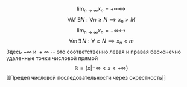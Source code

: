 $$
\lim_{ n \to \infty } x_{n} = +\infty \leftrightarrow  
$$
$$
\forall M \text{ }\exists N: \forall n \geq N \implies x_{n} > M
$$
$$
\lim_{ n \to \infty } x_{n} = -\infty \leftrightarrow  
$$
$$
\forall m \,\exists \,N : \forall \geq N \implies x_{n} < m  
$$
Здесь $-\infty \text{ и } +\infty$ -- это соответственно левая и правая бесконечно удаленные точки числовой прямой 
$$
\mathbb{R} = \{ x | -\infty < x < +\infty \}
$$
[[Предел числовой последовательности через окрестность]]
